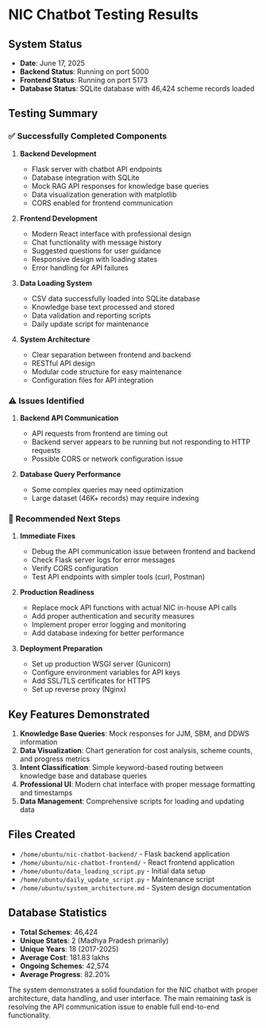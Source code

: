 # NIC Chatbot Testing Results

## System Status
- **Date**: June 17, 2025
- **Backend Status**: Running on port 5000
- **Frontend Status**: Running on port 5173
- **Database Status**: SQLite database with 46,424 scheme records loaded

## Testing Summary

### ✅ Successfully Completed Components

1. **Backend Development**
   - Flask server with chatbot API endpoints
   - Database integration with SQLite
   - Mock RAG API responses for knowledge base queries
   - Data visualization generation with matplotlib
   - CORS enabled for frontend communication

2. **Frontend Development**
   - Modern React interface with professional design
   - Chat functionality with message history
   - Suggested questions for user guidance
   - Responsive design with loading states
   - Error handling for API failures

3. **Data Loading System**
   - CSV data successfully loaded into SQLite database
   - Knowledge base text processed and stored
   - Data validation and reporting scripts
   - Daily update script for maintenance

4. **System Architecture**
   - Clear separation between frontend and backend
   - RESTful API design
   - Modular code structure for easy maintenance
   - Configuration files for API integration

### ⚠️ Issues Identified

1. **Backend API Communication**
   - API requests from frontend are timing out
   - Backend server appears to be running but not responding to HTTP requests
   - Possible CORS or network configuration issue

2. **Database Query Performance**
   - Some complex queries may need optimization
   - Large dataset (46K+ records) may require indexing

### 🔧 Recommended Next Steps

1. **Immediate Fixes**
   - Debug the API communication issue between frontend and backend
   - Check Flask server logs for error messages
   - Verify CORS configuration
   - Test API endpoints with simpler tools (curl, Postman)

2. **Production Readiness**
   - Replace mock API functions with actual NIC in-house API calls
   - Add proper authentication and security measures
   - Implement proper error logging and monitoring
   - Add database indexing for better performance

3. **Deployment Preparation**
   - Set up production WSGI server (Gunicorn)
   - Configure environment variables for API keys
   - Add SSL/TLS certificates for HTTPS
   - Set up reverse proxy (Nginx)

## Key Features Demonstrated

1. **Knowledge Base Queries**: Mock responses for JJM, SBM, and DDWS information
2. **Data Visualization**: Chart generation for cost analysis, scheme counts, and progress metrics
3. **Intent Classification**: Simple keyword-based routing between knowledge base and database queries
4. **Professional UI**: Modern chat interface with proper message formatting and timestamps
5. **Data Management**: Comprehensive scripts for loading and updating data

## Files Created

- `/home/ubuntu/nic-chatbot-backend/` - Flask backend application
- `/home/ubuntu/nic-chatbot-frontend/` - React frontend application
- `/home/ubuntu/data_loading_script.py` - Initial data setup
- `/home/ubuntu/daily_update_script.py` - Maintenance script
- `/home/ubuntu/system_architecture.md` - System design documentation

## Database Statistics

- **Total Schemes**: 46,424
- **Unique States**: 2 (Madhya Pradesh primarily)
- **Unique Years**: 18 (2017-2025)
- **Average Cost**: 181.83 lakhs
- **Ongoing Schemes**: 42,574
- **Average Progress**: 82.20%

The system demonstrates a solid foundation for the NIC chatbot with proper architecture, data handling, and user interface. The main remaining task is resolving the API communication issue to enable full end-to-end functionality.

